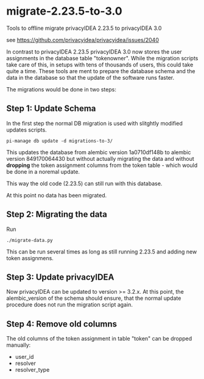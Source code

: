 # migrate-2.23.5-to-3.0

Tools to offline migrate privacyIDEA 2.23.5 to privacyIDEA 3.0

see https://github.com/privacyidea/privacyidea/issues/2040

In contrast to privacyIDEA 2.23.5 privacyIDEA 3.0 now stores the user assignments
in the database table "tokenowner".
While the migration scripts take care of this, in setups with tens of thousands
of users, this could take quite a time.
These tools are ment to prepare the database schema and the data in the database
so that the update of the software runs faster.

The migrations would be done in two steps:

## Step 1: Update Schema

In the first step the normal DB migration is used with slitghtly modified
updates scripts.

    pi-manage db update -d migrations-to-3/

This updates the database from alembic version 1a0710df148b to
alembic version 849170064430 but without actually migrating the data and
without **dropping** the token assignment columns
from the token table - which would be done in a noremal update.

This way the old code (2.23.5) can still run with this database.

At this point no data has been migrated.

## Step 2: Migrating the data

Run

    ./migrate-data.py

This can be run several times as long as still running 2.23.5 and
adding new token assignmens.

## Step 3: Update privacyIDEA

Now privacyIDEA can be updated to version >= 3.2.x.
At this point, the alembic_version of the schema should ensure,
that the normal update procedure does not run the migration script again.

## Step 4: Remove old columns

The old columns of the token assignment in table "token" can be dropped
manually:

* user_id
* resolver
* resolver_type